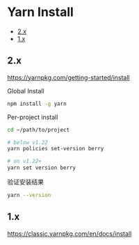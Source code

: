 <!-- omit in toc -->
# Yarn Install

- [2.x](#2x)
- [1.x](#1x)

## 2.x

<https://yarnpkg.com/getting-started/install>

Global Install

```bash
npm install -g yarn
```

Per-project install

```bash
cd ~/path/to/project

# below v1.22
yarn policies set-version berry

# on v1.22+
yarn set version berry
```

验证安装结果

```bash
yarn --version
```

## 1.x

<https://classic.yarnpkg.com/en/docs/install>
